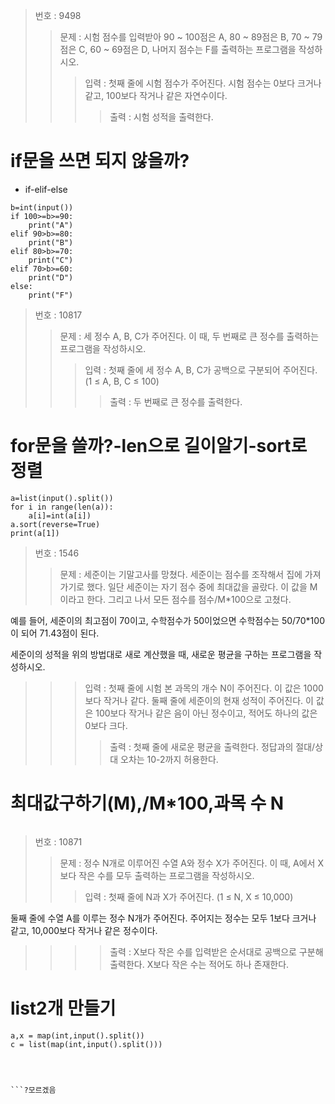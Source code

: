> 번호 : 9498
>> 문제 : 시험 점수를 입력받아 90 ~ 100점은 A, 80 ~ 89점은 B, 70 ~ 79점은 C, 60 ~ 69점은 D, 나머지 점수는 F를 출력하는 프로그램을 작성하시오.
>>> 입력 : 첫째 줄에 시험 점수가 주어진다. 시험 점수는 0보다 크거나 같고, 100보다 작거나 같은 자연수이다.
>>>> 출력 : 시험 성적을 출력한다.
# if문을 쓰면 되지 않을까? 
* if-elif-else
```
b=int(input())
if 100>=b>=90:
    print("A")
elif 90>b>=80:
    print("B")
elif 80>b>=70:
    print("C")
elif 70>b>=60:
    print("D")
else:
    print("F")
```
> 번호 : 10817
>> 문제 : 세 정수 A, B, C가 주어진다. 이 때, 두 번째로 큰 정수를 출력하는 프로그램을 작성하시오. 
>>> 입력 : 첫째 줄에 세 정수 A, B, C가 공백으로 구분되어 주어진다. (1 ≤ A, B, C ≤ 100)
>>>> 출력 : 두 번째로 큰 정수를 출력한다.
# for문을 쓸까?-len으로 길이알기-sort로 정렬
```
a=list(input().split())
for i in range(len(a)):
    a[i]=int(a[i])
a.sort(reverse=True)
print(a[1])
```
> 번호 : 1546
>> 문제 : 세준이는 기말고사를 망쳤다. 세준이는 점수를 조작해서 집에 가져가기로 했다. 일단 세준이는 자기 점수 중에 최대값을 골랐다. 이 값을 M이라고 한다. 그리고 나서 모든 점수를 점수/M*100으로 고쳤다.

예를 들어, 세준이의 최고점이 70이고, 수학점수가 50이었으면 수학점수는 50/70*100이 되어 71.43점이 된다.

세준이의 성적을 위의 방법대로 새로 계산했을 때, 새로운 평균을 구하는 프로그램을 작성하시오. 
>>> 입력 : 첫째 줄에 시험 본 과목의 개수 N이 주어진다. 이 값은 1000보다 작거나 같다. 둘째 줄에 세준이의 현재 성적이 주어진다. 이 값은 100보다 작거나 같은 음이 아닌 정수이고, 적어도 하나의 값은 0보다 크다.
>>>> 출력 : 첫째 줄에 새로운 평균을 출력한다. 정답과의 절대/상대 오차는 10-2까지 허용한다.
# 최대값구하기(M),/M*100,과목 수 N
```

```
> 번호 : 10871
>> 문제 : 정수 N개로 이루어진 수열 A와 정수 X가 주어진다. 이 때, A에서 X보다 작은 수를 모두 출력하는 프로그램을 작성하시오. 
>>> 입력 : 첫째 줄에 N과 X가 주어진다. (1 ≤ N, X ≤ 10,000)

둘째 줄에 수열 A를 이루는 정수 N개가 주어진다. 주어지는 정수는 모두 1보다 크거나 같고, 10,000보다 작거나 같은 정수이다.
>>>> 출력 : X보다 작은 수를 입력받은 순서대로 공백으로 구분해 출력한다. X보다 작은 수는 적어도 하나 존재한다.
# list2개 만들기 
```
a,x = map(int,input().split())
c = list(map(int,input().split()))




```?모르겠음

